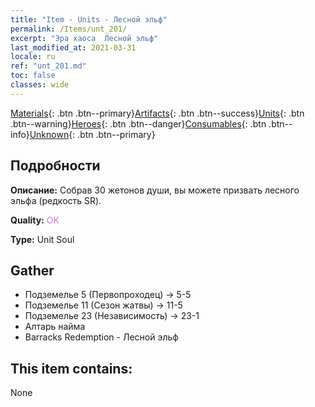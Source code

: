 ```yaml
---
title: "Item - Units - Лесной эльф"
permalink: /Items/unt_201/
excerpt: "Эра хаоса  Лесной эльф"
last_modified_at: 2021-03-31
locale: ru
ref: "unt_201.md"
toc: false
classes: wide
---
```

 [Materials](/ru/Items/){: .btn .btn--primary}[Artifacts](/ru/Items/Artifacts/){: .btn .btn--success}[Units](/ru/Items/Units/){: .btn .btn--warning}[Heroes](/ru/Items/Heroes/){: .btn .btn--danger}[Consumables](/ru/Items/Consumables/){: .btn .btn--info}[Unknown](/ru/Items/Unknown/){: .btn .btn--primary}

## Подробности
 **Описание:** Собрав 30 жетонов души, вы можете призвать лесного эльфа (редкость SR).

 **Quality:** <span style="color: #DA70D6">OK</span>

 **Type:** Unit Soul

## Gather

*    Подземелье 5 (Первопроходец) -> 5-5 
*    Подземелье 11 (Сезон жатвы) -> 11-5 
*    Подземелье 23 (Независимость) -> 23-1 
*    Алтарь найма 
*    Barracks Redemption - Лесной эльф 

## This item contains:

  None

